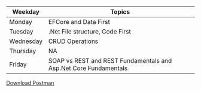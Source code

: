 | **Weekday**| **Topics**                   |
|------------|------------------------------|
| Monday     | EFCore and Data First        |              
| Tuesday    | .Net File structure, Code First |
| Wednesday  | CRUD Operations|     
| Thursday   | NA |            
| Friday     | SOAP vs REST and REST Fundamentals and Asp.Net Core Fundamentals |     

[Download Postman](https://www.postman.com/downloads/)
